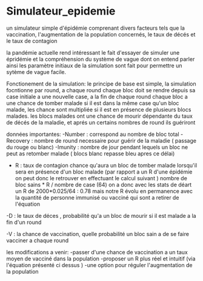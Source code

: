# Simulateur_epidemie
un simulateur simple d'épidémie comprenant divers facteurs tels que la vaccination, l'augmentation de la population concernés, le taux de décés et le taux de contagion 


la pandémie actuelle rend intéressant le fait d'essayer de simuler une épridémie et la compréhension du système de vague dont on entend parler ainsi les paramètre initiaux de la simulation sont fait pour permettre un sytème de vague facile.

Fonctionement de la simulation:
le principe de base est simple, la simulation focntionne par round, a chaque round chaque bloc doit se rendre depuis sa case initiale a une nouvelle case, a la fin de chaque round chaque bloc a une chance de tomber malade si il est dans la même case qu'un bloc malade, les chance sont multipliée si il est en présence de plusieurs blocs malades. les blocs malades ont une chance de mourir dépendante du taux de décés de la maladie, et aprés un certains nombres de round ils guériront

données importantes:
-Number : correspond au nombre de bloc total 
-Recovery : nombre de round necessaire pour guérir de la maladie ( passage du rouge ou blanc)
-Imunity : nombre de jour pendant lequels un bloc ne peut as retomber malade ( blocs blanc repasse bleu apres ce délai)

- R : taux de contagion chance qu'aura un bloc de tomber malade lorsqu'il sera en présence d'un bloc malade
(par rapport a un R d'une épidémie on peut donc le retrouver en effectuant le calcul suivant )
nombre de bloc sains * R / nombre de case (64) 
on a donc avec les stats de déart un R de 2000*0.025/64 : 0.78
mais notre R évolu en permanence avec la quantité de personne immunisé ou vacciné qui sont a retirer de l'équation

-D :  le taux de déces , probabilité qu'a un bloc de mourir si il est malade a la fin d'un round

-V : la chance de vaccination, quelle probabilité un bloc sain a de se faire vacciner a chaque round


les modifications a venir:
-passer d'une chance de vaccination a un taux moyen de vacciné dans la population
-proposer un R plus réel et intuitif (via l'équation présenté ci dessus )
-une option pour réguler l'augmentation de la population
